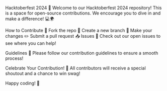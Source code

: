Hacktoberfest 2024 🎉
Welcome to our Hacktoberfest 2024 repository! This is a space for open-source contributions. We encourage you to dive in and make a difference! 💻🌍

How to Contribute 🤝
Fork the repo 🍴
Create a new branch 🌿
Make your changes ✏️
Submit a pull request 📥
Issues 🐞
Check out our open issues to see where you can help!

Guidelines 📜
Please follow our contribution guidelines to ensure a smooth process!

Celebrate Your Contribution! 🎊
All contributors will receive a special shoutout and a chance to win swag!

Happy coding! 🚀


